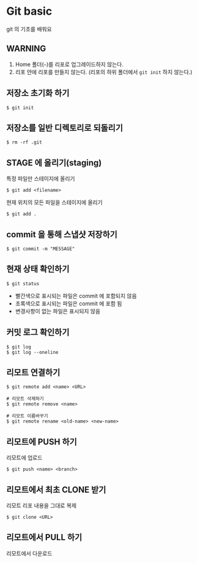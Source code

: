# Git basic

git 의 기초를 배워요



## WARNING

1. Home 폴더(`~`)를 리포로 업그레이드하지 않는다.
2. 리포 안에 리포를 만들지 않는다. (리포의 하위 폴더에서 `git init` 하지 않는다.)

 

## 저장소 초기화 하기

```
$ git init
```



## 저장소를 일반 디렉토리로 되돌리기

```
$ rm -rf .git
```



## STAGE 에 올리기(staging)

특정 파일만 스테이지에 올리기

```
$ git add <filename>
```

현재 위치의 모든 파일을 스테이지에 올리기

```
$ git add .
```



## commit 을 통해 스냅샷 저장하기

```
$ git commit -m "MESSAGE"
```



## 현재 상태 확인하기

```
$ git status
```

- 빨간색으로 표시되는 파일은 commit 에 포함되지 않음
- 초록색으로 표시되는 파일은 commit 에 포함 됨
- 변경사항이 없는 파일은 표시되지 않음



## 커밋 로그 확인하기

```
$ git log
$ git log --oneline
```



## 리모트 연결하기

```
$ git remote add <name> <URL>

# 리모트 삭제하기
$ git remote remove <name>

# 리모트 이름바꾸기
$ git remote rename <old-name> <new-name>
```



## 리모트에 PUSH 하기

리모트에 업로드

```
$ git push <name> <branch>
```



## 리모트에서 최초 CLONE 받기

리모트 리포 내용을 그대로 복제

```
$ git clone <URL>
```





## 리모트에서 PULL 하기

리모트에서 다운로드

